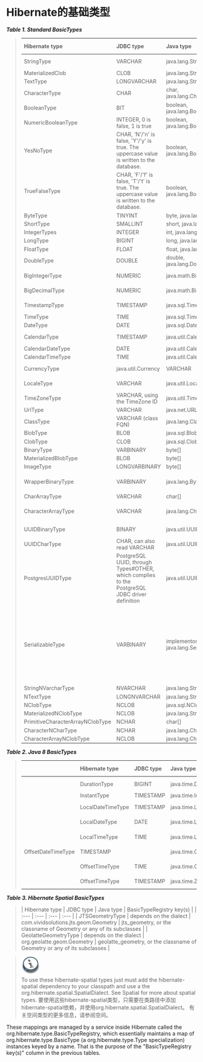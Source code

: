 # Hibernate的基础类型

_**Table 1. Standard BasicTypes**_

> | Hibernate type | JDBC type | Java type | BasicTypeRegistry key\(s\) |
> | :--- | :--- | :--- | :--- |
> | StringType | VARCHAR | java.lang.String | string, java.lang.String |
> | MaterializedClob | CLOB | java.lang.String | materialized\_clob |
> | TextType | LONGVARCHAR | java.lang.String | text |
> | CharacterType | CHAR | char, java.lang.Character | char, java.lang.Character |
> | BooleanType | BIT | boolean, java.lang.Boolean | boolean, java.lang.Boolean |
> | NumericBooleanType | INTEGER, 0 is false, 1 is true | boolean, java.lang.Boolean | numeric\_boolean |
> | YesNoType | CHAR, 'N'/'n' is false, 'Y'/'y' is true. The uppercase value is written to the database. | boolean, java.lang.Boolean | yes\_no |
> | TrueFalseType | CHAR, 'F'/'f' is false, 'T'/'t' is true. The uppercase value is written to the database. | boolean, java.lang.Boolean | true\_false |
> | ByteType | TINYINT | byte, java.lang.Byte | byte, java.lang.Byte |
> | ShortType | SMALLINT | short, java.lang.Short | short, java.lang.Short |
> | IntegerTypes | INTEGER | int, java.lang.Integer | int, java.lang.Integer |
> | LongType | BIGINT | long, java.lang.Long | long, java.lang.Long |
> | FloatType | FLOAT | float, java.lang.Float | float, java.lang.Float |
> | DoubleType | DOUBLE | double, java.lang.Double | double, java.lang.Double |
> | BigIntegerType | NUMERIC | java.math.BigInteger | big\_integer, java.math.BigInteger |
> | BigDecimalType | NUMERIC | java.math.BigDecimal | big\_decimal, java.math.bigDecimal |
> | TimestampType | TIMESTAMP | java.sql.Timestamp | timestamp, java.sql.Timestamp |
> | TimeType | TIME | java.sql.Time | time, java.sql.Time |
> | DateType | DATE | java.sql.Date | date, java.sql.Date |
> | CalendarType | TIMESTAMP | java.util.Calendar | calendar, java.util.Calendar |
> | CalendarDateType | DATE | java.util.Calendar | calendar\_date |
> | CalendarTimeType | TIME | java.util.Calendar | calendar\_time |
> | CurrencyType | java.util.Currency | VARCHAR | currency, java.util.Currency |
> | LocaleType | VARCHAR | java.util.Locale | locale, java.utility.locale |
> | TimeZoneType | VARCHAR, using the TimeZone ID | java.util.TimeZone | timezone, java.util.TimeZone |
> | UrlType | VARCHAR | java.net.URL | url, java.net.URL |
> | ClassType | VARCHAR \(class FQN\) | java.lang.Class | class, java.lang.Class |
> | BlobType | BLOB | java.sql.Blob | blob, java.sql.Blob |
> | ClobType | CLOB | java.sql.Clob | clob, java.sql.Clob |
> | BinaryType | VARBINARY | byte\[\] | binary, byte\[\] |
> | MaterializedBlobType | BLOB | byte\[\] | materized\_blob |
> | ImageType | LONGVARBINARY | byte\[\] | image |
> | WrapperBinaryType | VARBINARY | java.lang.Byte\[\] | wrapper-binary, Byte\[\], java.lang.Byte\[\] |
> | CharArrayType | VARCHAR | char\[\] | characters, char\[\] |
> | CharacterArrayType | VARCHAR | java.lang.Character\[\] | wrapper-characters, Character\[\], java.lang.Character\[\] |
> | UUIDBinaryType | BINARY | java.util.UUID | uuid-binary, java.util.UUID |
> | UUIDCharType | CHAR, can also read VARCHAR | java.util.UUID | uuid-char |
> | PostgresUUIDType | PostgreSQL UUID, through Types\#OTHER, which complies to the PostgreSQL JDBC driver definition | java.util.UUID | pg-uuid |
> | SerializableType | VARBINARY | implementors of java.lang.Serializable | Unlike the other value types, multiple instances of this type are registered. It is registered once under java.io.Serializable, and registered under the specific java.io.Serializable implementation class names. |
> | StringNVarcharType | NVARCHAR | java.lang.String | nstring |
> | NTextType | LONGNVARCHAR | java.lang.String | ntext |
> | NClobType | NCLOB | java.sql.NClob | nclob, java.sql.NClob |
> | MaterializedNClobType | NCLOB | java.lang.String | materialized\_nclob |
> | PrimitiveCharacterArrayNClobType | NCHAR | char\[\] | N/A |
> | CharacterNCharType | NCHAR | java.lang.Character | ncharacter |
> | CharacterArrayNClobType | NCLOB | java.lang.Character\[\] | N/A |

_**Table 2. Java 8 BasicTypes**_

> |  | Hibernate type | JDBC type | Java type | BasicTypeRegistry key\(s\) |
> | :--- | :--- | :--- | :--- | :--- |
> |  | DurationType | BIGINT | java.time.Duration | Duration, java.time.Duration |
> |  | InstantType | TIMESTAMP | java.time.Instant | Instant, java.time.Instant |
> |  | LocalDateTimeType | TIMESTAMP | java.time.LocalDateTime | LocalDateTime, java.time.LocalDateTime |
> |  | LocalDateType | DATE | java.time.LocalDate | LocalDate, java.time.LocalDate |
> |  | LocalTimeType | TIME | java.time.LocalTime | LocalTime, java.time.LocalTime |
> | OffsetDateTimeType | TIMESTAMP |  | java.time.OffsetDateTime | OffsetDateTime, java.time.OffsetDateTime |
> |  | OffsetTimeType | TIME | java.time.OffsetTime | OffsetTime, java.time.OffsetTime |
> |  | OffsetTimeType | TIMESTAMP | java.time.ZonedDateTime | ZonedDateTime, java.time.ZonedDateTime |

_**Table 3. Hibernate Spatial BasicTypes**_

>| Hibernate type | JDBC type | Java type | BasicTypeRegistry key\(s\) |
| :--- | :--- | :--- | :--- |
| JTSGeometryType | depends on the dialect | com.vividsolutions.jts.geom.Geometry | jts\_geometry, or the classname of Geometry or any of its subclasses |
| GeolatteGeometryType | depends on the dialect | org.geolatte.geom.Geometry | geolatte\_geometry, or the classname of Geometry or any of its subclasses |

> ![](/Book/images/org/hibernate/docbook/note.png)  
> To use these hibernate-spatial types just must add the hibernate-spatial dependency to your classpath and use a the org.hibernate.spatial.SpatialDialect. See Spatial for more about spatial types.
>要使用这些hibernate-spatial类型，只需要在类路径中添加hibernate-spatial依赖，并使用org.hibernate.spatial.SpatialDialect。 有关空间类型的更多信息，请参阅空间。

These mappings are managed by a service inside Hibernate called the org.hibernate.type.BasicTypeRegistry, which essentially maintains a map of org.hibernate.type.BasicType (a org.hibernate.type.Type specialization) instances keyed by a name. That is the purpose of the "BasicTypeRegistry key(s)" column in the previous tables.


